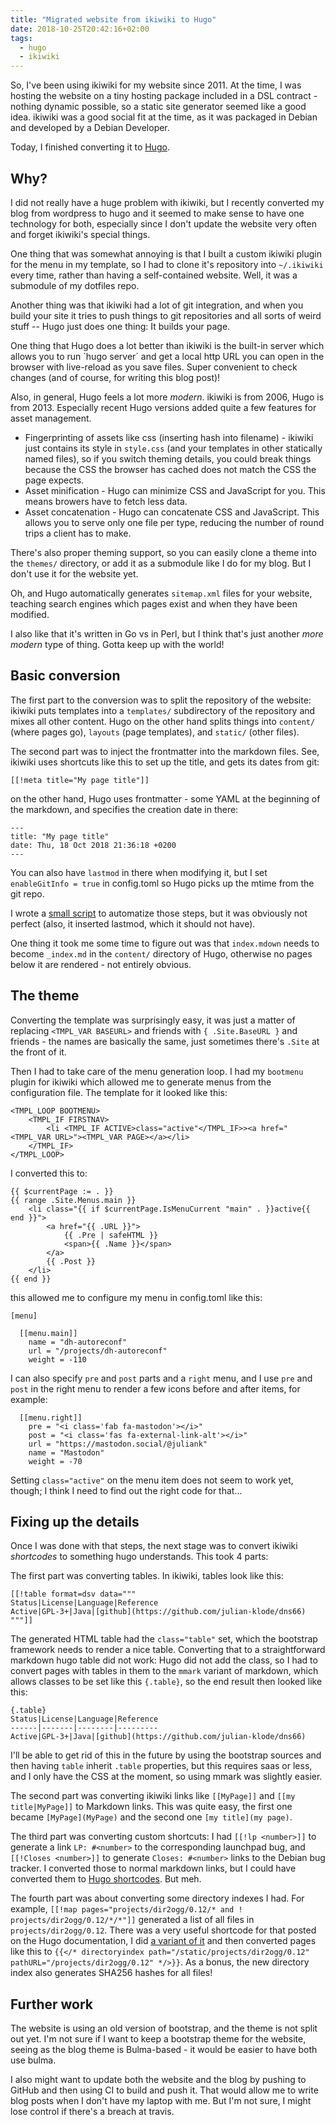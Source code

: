 ```yaml
---
title: "Migrated website from ikiwiki to Hugo"
date: 2018-10-25T20:42:16+02:00
tags:
  - hugo
  - ikiwiki
---
```


So, I've been using ikiwiki for my website since 2011. At the time, I was hosting
the website on a tiny hosting package included in a DSL contract - nothing dynamic
possible, so a static site generator seemed like a good idea.
ikiwiki was a good social fit at the time, as it was packaged in Debian and developed
by a Debian Developer.

Today, I finished converting it to [Hugo](https://gohugo.io).

## Why?

I did not really have a huge problem with ikiwiki, but I recently converted my blog
from wordpress to hugo and it seemed to make sense to have one technology for both,
especially since I don't update the website very often and forget ikiwiki's special
things.

One thing that was somewhat annoying is that I built a custom ikiwiki plugin for the
menu in my template, so I had to clone it's repository into `~/.ikiwiki` every time, 
rather than having a self-contained website. Well, it was a submodule of my dotfiles
repo.

Another thing was that ikiwiki had a lot of git integration, and when you build your
site it tries to push things to git repositories and all sorts of weird stuff -- Hugo
just does one thing: It builds your page.

One thing that Hugo does a lot better than ikiwiki is the built-in server which allows
you to run `hugo server´ and get a local http URL you can open in the browser with
live-reload as you save files. Super convenient to check changes (and of course, for
writing this blog post)!

Also, in general, Hugo feels a lot more _modern_. ikiwiki is from 2006, Hugo is from
2013. Especially recent Hugo versions added quite a few features for asset management.

* Fingerprinting of assets like css (inserting hash into filename) - ikiwiki just contains
  its style in `style.css` (and your templates in other statically named files), so if you
  switch theming details, you could break things because the CSS the browser has cached does
  not match the CSS the page expects.
* Asset minification - Hugo can minimize CSS and JavaScript for you. This means browers have
  to fetch less data.
* Asset concatenation - Hugo can concatenate CSS and JavaScript. This allows you to serve
  only one file per type, reducing the number of round trips a client has to make.

There's also proper theming support, so you can easily clone a theme into the `themes/`
directory, or add it as a submodule like I do for my blog. But I don't use it for the
website yet.

Oh, and Hugo automatically generates `sitemap.xml` files for your website, teaching
search engines which pages exist and when they have been modified.

I also like that it's written in Go vs in Perl, but I think that's just another _more modern_
type of thing. Gotta keep up with the world!


## Basic conversion
The first part to the conversion was to split the repository of the website: ikiwiki
puts templates into a `templates/` subdirectory of the repository and mixes all other
content. Hugo on the other hand splits things into `content/` (where pages go),
`layouts` (page templates), and `static/` (other files).

The second part was to inject the frontmatter into the markdown files. See, ikiwiki
uses shortcuts like this to set up the title, and gets its dates from git:

```
[[!meta title="My page title"]]
```

on the other hand, Hugo uses frontmatter - some YAML at the beginning of the markdown,
and specifies the creation date in there:

```
---
title: "My page title"
date: Thu, 18 Oct 2018 21:36:18 +0200
---
```

You can also have `lastmod` in there when modifying it, but I set `enableGitInfo = true`
in config.toml so Hugo picks up the mtime from the git repo.

I wrote a [small script](ikiwiki-to-hugo.py) to automatize those steps, but it was obviously
not perfect (also, it inserted lastmod, which it should not have).

One thing it took me some time to figure out was that `index.mdown` needs to become
`_index.md` in the `content/` directory of Hugo, otherwise no pages below it are
rendered - not entirely obvious.

## The theme

Converting the template was surprisingly easy, it was just a matter of replacing
`<TMPL_VAR BASEURL>` and friends with `{ .Site.BaseURL }` and friends - the names
are basically the same, just sometimes there's `.Site` at the front of it.

Then I had to take care of the menu generation loop. I had my `bootmenu` plugin for ikiwiki which
allowed me to generate menus from the configuration file. The template for it looked like this:

```
<TMPL_LOOP BOOTMENU>
    <TMPL_IF FIRSTNAV>
        <li <TMPL_IF ACTIVE>class="active"</TMPL_IF>><a href="<TMPL_VAR URL>"><TMPL_VAR PAGE></a></li>
    </TMPL_IF>
</TMPL_LOOP>
```

I converted this to:

```
{{ $currentPage := . }}
{{ range .Site.Menus.main }}
    <li class="{{ if $currentPage.IsMenuCurrent "main" . }}active{{ end }}">
        <a href="{{ .URL }}">
            {{ .Pre | safeHTML }}
            <span>{{ .Name }}</span>
        </a>
        {{ .Post }}
    </li>
{{ end }}
```

this allowed me to configure my menu in config.toml like this:

```
[menu]

  [[menu.main]]
    name = "dh-autoreconf"
    url = "/projects/dh-autoreconf"
    weight = -110
```

I can also specify `pre` and `post` parts and a `right` menu, and I use `pre` and
`post` in the right menu to render a few icons before and after items, for example:


```
  [[menu.right]]
    pre = "<i class='fab fa-mastodon'></i>"
    post = "<i class='fas fa-external-link-alt'></i>"
    url = "https://mastodon.social/@juliank"
    name = "Mastodon"
    weight = -70
```

Setting `class="active"` on the menu item does not seem to work yet, though; I think
I need to find out the right code for that...

## Fixing up the details
Once I was done with that steps, the next stage was to convert ikiwiki *shortcodes*
to something hugo understands. This took 4 parts:

The first part was converting tables. In ikiwiki, tables look like this:

```
[[!table format=dsv data="""
Status|License|Language|Reference
Active|GPL-3+|Java|[github](https://github.com/julian-klode/dns66)
"""]]
```

The generated HTML table had the `class="table"` set, which the bootstrap framework
needs to render a nice table. Converting that to a straightforward markdown hugo table
did not work: Hugo did not add the class, so I had to convert pages with tables in them
to the `mmark` variant of markdown, which allows classes to be set like this `{.table}`,
so the end result then looked like this:

```
{.table}
Status|License|Language|Reference
------|-------|--------|---------
Active|GPL-3+|Java|[github](https://github.com/julian-klode/dns66)
```

I'll be able to get rid of this in the future by using the bootstrap sources and
then having `table` inherit `.table` properties, but this requires saas or less, and
I only have the CSS at the moment, so using mmark was slightly easier.

The second part was converting ikiwiki links like `[[MyPage]]` and `[[my title|MyPage]]`
to Markdown links. This was quite easy, the first one became `[MyPage](MyPage)` and 
the second one `[my title](my page)`.

The third part was converting custom shortcuts: I had `[[!lp <number>]]` to generate
a link `LP: #<number>` to the corresponding launchpad bug, and `[[!Closes <number>]]`
to generate `Closes: #<number>` links to the Debian bug tracker. I converted those
to normal markdown links, but I could have converted them to [Hugo shortcodes](https://gohugo.io/templates/shortcode-templates/).
But meh.

The fourth part was about converting some directory indexes I had. For example,
`[[!map pages="projects/dir2ogg/0.12/* and ! projects/dir2ogg/0.12/*/*"]]` generated
a list of all files in `projects/dir2ogg/0.12`. There was a very useful shortcode
for that posted on the Hugo documentation, I did [a variant of it]() and then converted
pages like this to `{{</* directoryindex path="/static/projects/dir2ogg/0.12" pathURL="/projects/dir2ogg/0.12" */>}}`. As
a bonus, the new directory index also generates SHA256 hashes for all files!

## Further work
The website is using an old version of bootstrap, and the theme is not split out yet. I'm
not sure if I want to keep a bootstrap theme for the website, seeing as the blog theme is
Bulma-based - it would be easier to have both use bulma.

I also might want to update both the website and the blog by pushing to GitHub and then
using CI to build and push it. That would allow me to write blog posts when I don't have
my laptop with me. But I'm not sure, I might lose control if there's a breach at travis.

